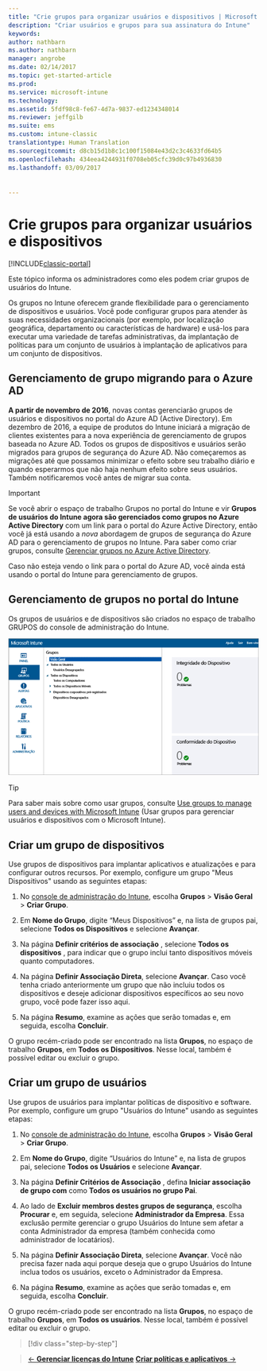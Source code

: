 ```yaml
---
title: "Crie grupos para organizar usuários e dispositivos | Microsoft Docs"
description: "Criar usuários e grupos para sua assinatura do Intune"
keywords: 
author: nathbarn
ms.author: nathbarn
manager: angrobe
ms.date: 02/14/2017
ms.topic: get-started-article
ms.prod: 
ms.service: microsoft-intune
ms.technology: 
ms.assetid: 5fdf98c8-fe67-4d7a-9837-ed1234348014
ms.reviewer: jeffgilb
ms.suite: ems
ms.custom: intune-classic
translationtype: Human Translation
ms.sourcegitcommit: d8cb15d1b8c1c100f15084e43d2c3c4633fd64b5
ms.openlocfilehash: 434eea4244931f0708eb05cfc39d0c97b4936830
ms.lasthandoff: 03/09/2017


---
```



# <a name="create-groups-to-organize-users-and-devices"></a>Crie grupos para organizar usuários e dispositivos

[!INCLUDE[classic-portal](../includes/classic-portal.md)]

Este tópico informa os administradores como eles podem criar grupos de usuários do Intune.

Os grupos no Intune oferecem grande flexibilidade para o gerenciamento de dispositivos e usuários. Você pode configurar grupos para atender às suas necessidades organizacionais (por exemplo, por localização geográfica, departamento ou características de hardware) e usá-los para executar uma variedade de tarefas administrativas, da implantação de políticas para um conjunto de usuários à implantação de aplicativos para um conjunto de dispositivos.

## <a name="group-management-moving-to-azure-ad"></a>Gerenciamento de grupo migrando para o Azure AD

**A partir de novembro de 2016**, novas contas gerenciarão grupos de usuários e dispositivos no portal do Azure AD (Active Directory). Em dezembro de 2016, a equipe de produtos do Intune iniciará a migração de clientes existentes para a nova experiência de gerenciamento de grupos baseada no Azure AD. Todos os grupos de dispositivos e usuários serão migrados para grupos de segurança do Azure AD. Não começaremos as migrações até que possamos minimizar o efeito sobre seu trabalho diário e quando esperarmos que não haja nenhum efeito sobre seus usuários. Também notificaremos você antes de migrar sua conta.


>[!IMPORTANT]
>
>Se você abrir o espaço de trabalho Grupos no portal do Intune e vir **Grupos de usuários do Intune agora são gerenciados como grupos no Azure Active Directory** com um link para o portal do Azure Active Directory, então você já está usando a *nova* abordagem de grupos de segurança do Azure AD para o gerenciamento de grupos no Intune. Para saber como criar grupos, consulte [Gerenciar grupos no Azure Active Directory](https://docs.microsoft.com/azure/active-directory/active-directory-groups-create-azure-portal).
>
>Caso não esteja vendo o link para o portal do Azure AD, você ainda está usando o portal do Intune para gerenciamento de grupos.

## <a name="group-management-in-the-intune-portal"></a>Gerenciamento de grupos no portal do Intune

Os grupos de usuários e de dispositivos são criados no espaço de trabalho GRUPOS do console de administração do Intune.

![Espaço de trabalho de grupos do console de administração](./media/groups.png)


> [!TIP]
> Para saber mais sobre como usar grupos, consulte [Use groups to manage users and devices with Microsoft Intune](/intune/deploy-use/use-groups-to-manage-users-and-devices-with-microsoft-intune) (Usar grupos para gerenciar usuários e dispositivos com o Microsoft Intune).


## <a name="create-a-device-group"></a>Criar um grupo de dispositivos
Use grupos de dispositivos para implantar aplicativos e atualizações e para configurar outros recursos. Por exemplo, configure um grupo "Meus Dispositivos" usando as seguintes etapas:

1.  No [console de administração do Intune](https://manage.microsoft.com/), escolha **Grupos** > **Visão Geral** > **Criar Grupo**.

2.  Em **Nome do Grupo**, digite “Meus Dispositivos” e, na lista de grupos pai, selecione **Todos os Dispositivos** e selecione **Avançar**.

3.  Na página **Definir critérios de associação** , selecione **Todos os dispositivos** , para indicar que o grupo inclui tanto dispositivos móveis quanto computadores.

4.  Na página **Definir Associação Direta**, selecione **Avançar**. Caso você tenha criado anteriormente um grupo que não incluiu todos os dispositivos e deseje adicionar dispositivos específicos ao seu novo grupo, você pode fazer isso aqui.

5.  Na página **Resumo**, examine as ações que serão tomadas e, em seguida, escolha **Concluir**.

O grupo recém-criado pode ser encontrado na lista **Grupos**, no espaço de trabalho **Grupos**, em **Todos os Dispositivos**. Nesse local, também é possível editar ou excluir o grupo.

## <a name="create-a-user-group"></a>Criar um grupo de usuários
Use grupos de usuários para implantar políticas de dispositivo e software. Por exemplo, configure um grupo "Usuários do Intune" usando as seguintes etapas:

1.  No [console de administração do Intune](https://manage.microsoft.com/), escolha **Grupos** > **Visão Geral** > **Criar Grupo**.

2.  Em **Nome do Grupo**, digite “Usuários do Intune” e, na lista de grupos pai, selecione **Todos os Usuários** e selecione **Avançar**.

3.  Na página **Definir Critérios de Associação** , defina **Iniciar associação de grupo com** como **Todos os usuários no grupo Pai**.

4.  Ao lado de **Excluir membros destes grupos de segurança**, escolha **Procurar** e, em seguida, selecione **Administrador da Empresa**. Essa exclusão permite gerenciar o grupo Usuários do Intune sem afetar a conta Administrador da empresa (também conhecida como administrador de locatários).

5.  Na página **Definir Associação Direta**, selecione **Avançar**. Você não precisa fazer nada aqui porque deseja que o grupo Usuários do Intune inclua todos os usuários, exceto o Administrador da Empresa.

6.  Na página **Resumo**, examine as ações que serão tomadas e, em seguida, escolha **Concluir**.

O grupo recém-criado pode ser encontrado na lista **Grupos**, no espaço de trabalho **Grupos**, em **Todos os usuários**. Nesse local, também é possível editar ou excluir o grupo.

>[!div class="step-by-step"]

>[&larr; **Gerenciar licenças do Intune**](.\start-with-a-paid-subscription-to-microsoft-intune-step-4.md)       [**Criar políticas e aplicativos** &rarr;](.\start-with-a-paid-subscription-to-microsoft-intune-step-6.md)  

